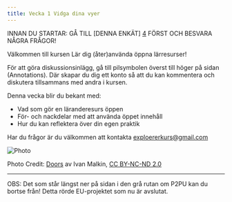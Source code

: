```yaml
---
title: Vecka 1 Vidga dina vyer
---
```


INNAN DU STARTAR: GÅ TILL [DENNA ENKÄT] [4] FÖRST OCH BESVARA NÅGRA FRÅGOR!


Välkommen till kursen Lär dig (åter)använda öppna lärresurser! 

För att göra diskussionsinlägg, gå till pilsymbolen överst till höger på sidan (Annotations). Där skapar du dig ett konto så att du kan 
kommentera och diskutera tillsammans med andra i kursen.

Denna vecka blir du bekant med:

 - Vad som gör en läranderesurs öppen 
 - För- och nackdelar med att använda öppet innehåll  
 - Hur du kan reflektera över din egen praktik 
 
 Har du frågor är du välkommen att kontakta exploererkurs@gmail.com

![Photo][1]

Photo Credit: [Doors][2] av Ivan Malkin, [CC BY-NC-ND 2.0][3]


----------

 
OBS: Det som står längst ner på sidan i den grå rutan om P2PU kan du bortse från! Detta rörde EU-projektet som nu är avslutat.


  [1]: http://s23.postimg.org/4ke4o980r/5201616336_54c5754b3c.jpg
  [2]: https://www.flickr.com/photos/newjon/5201616336/
  [3]: https://creativecommons.org/licenses/by-nc-nd/2.0/
  [4]: https://docs.google.com/forms/d/e/1FAIpQLSfLKBzlvoL2c_vJhk2qnB6CRSoOLRDc8KS2qpZw5hfTafkfuw/viewform?c=0&w=1
